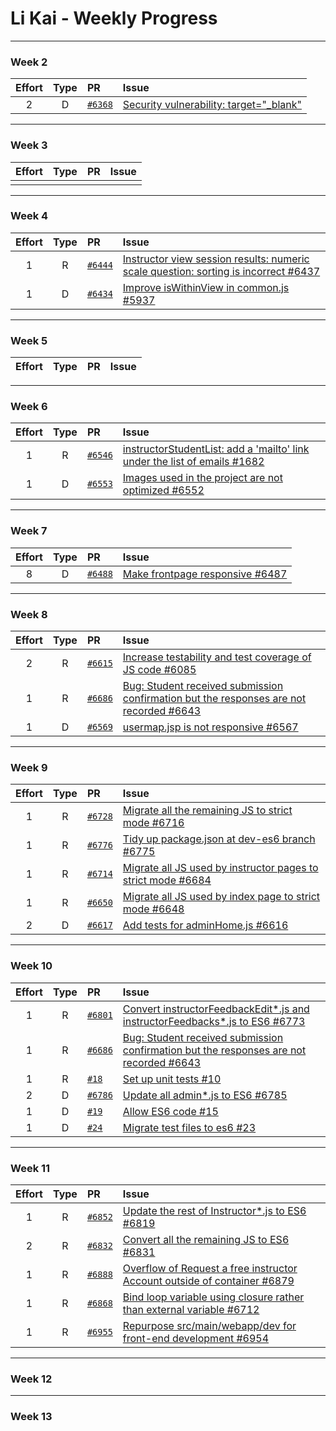 # Li Kai - Weekly Progress

---

### Week 2

Effort| Type | PR | Issue
:----:|:----:|:-----------|:------
2 | D | [`#6368`](https://github.com/TEAMMATES/teammates/pull/6368) | [Security vulnerability: target="_blank"](https://github.com/TEAMMATES/teammates/issues/6367)

---
### Week 3

Effort| Type | PR | Issue
:----:|:----:|:-----------|:------
 |  |  |

---
### Week 4

Effort| Type | PR | Issue
:----:|:----:|:-----------|:------
1 | R | [`#6444`](https://github.com/TEAMMATES/teammates/pull/6444) | [Instructor view session results: numeric scale question: sorting is incorrect #6437](https://github.com/TEAMMATES/teammates/issues/6437)
1 | D | [`#6434`](https://github.com/TEAMMATES/teammates/pull/6434) | [Improve isWithinView in common.js #5937](https://github.com/TEAMMATES/teammates/issues/5937)

---
### Week 5

Effort| Type | PR | Issue
:----:|:----:|:-----------|:------

---
### Week 6

Effort| Type | PR | Issue
:----:|:----:|:-----------|:------
1 | R | [`#6546`](https://github.com/TEAMMATES/teammates/pull/6546) | [instructorStudentList: add a 'mailto' link under the list of emails #1682](https://github.com/TEAMMATES/teammates/issues/1682)
1 | D | [`#6553`](https://github.com/TEAMMATES/teammates/pull/6553) | [Images used in the project are not optimized #6552](https://github.com/TEAMMATES/teammates/issues/6552)

---
### Week 7

Effort| Type | PR | Issue
:----:|:----:|:-----------|:------
8 | D | [`#6488`](https://github.com/TEAMMATES/teammates/pull/6488) | [Make frontpage responsive #6487](https://github.com/TEAMMATES/teammates/issues/6487)

---
### Week 8

Effort| Type | PR | Issue
:----:|:----:|:-----------|:------
2 | R | [`#6615`](https://github.com/TEAMMATES/teammates/pull/6615) | [Increase testability and test coverage of JS code #6085](https://github.com/TEAMMATES/teammates/issues/6085)
1 | R | [`#6686`](https://github.com/TEAMMATES/teammates/pull/6686) | [Bug: Student received submission confirmation but the responses are not recorded #6643](https://github.com/TEAMMATES/teammates/issues/6643)
1 | D | [`#6569`](https://github.com/TEAMMATES/teammates/pull/6569) | [usermap.jsp is not responsive #6567](https://github.com/TEAMMATES/teammates/issues/6567)

---
### Week 9

Effort| Type | PR | Issue
:----:|:----:|:-----------|:------
1 | R | [`#6728`](https://github.com/TEAMMATES/teammates/pull/6728) | [Migrate all the remaining JS to strict mode #6716](https://github.com/TEAMMATES/teammates/issues/6716)
1 | R | [`#6776`](https://github.com/TEAMMATES/teammates/pull/6776) | [Tidy up package.json at dev-es6 branch #6775](https://github.com/TEAMMATES/teammates/issues/6775)
1 | R | [`#6714`](https://github.com/TEAMMATES/teammates/pull/6714) | [Migrate all JS used by instructor pages to strict mode #6684](https://github.com/TEAMMATES/teammates/issues/6684)
1 | R | [`#6650`](https://github.com/TEAMMATES/teammates/pull/6650) | [Migrate all JS used by index page to strict mode #6648](https://github.com/TEAMMATES/teammates/issues/6648)
2 | D | [`#6617`](https://github.com/TEAMMATES/teammates/pull/6617) | [Add tests for adminHome.js #6616](https://github.com/TEAMMATES/teammates/issues/6616)

---
### Week 10

Effort| Type | PR | Issue
:----:|:----:|:-----------|:------
1 | R | [`#6801`](https://github.com/TEAMMATES/teammates/pull/6801) | [Convert instructorFeedbackEdit*.js and instructorFeedbacks*.js to ES6 #6773](https://github.com/TEAMMATES/teammates/issues/6773)
1 | R | [`#6686`](https://github.com/TEAMMATES/teammates/pull/6686) | [Bug: Student received submission confirmation but the responses are not recorded #6643](https://github.com/TEAMMATES/teammates/issues/6643)
1 | R | [`#18`](https://github.com/samsontmr/oss-bot-js/pull/18) | [Set up unit tests #10](https://github.com/samsontmr/oss-bot-js/issues/10)
2 | D | [`#6786`](https://github.com/TEAMMATES/teammates/pull/6786) | [Update all admin*.js to ES6 #6785](https://github.com/TEAMMATES/teammates/issues/6785)
1 | D | [`#19`](https://github.com/samsontmr/oss-bot-js/pull/19) | [Allow ES6 code #15](https://github.com/samsontmr/oss-bot-js/issues/15)
1 | D | [`#24`](https://github.com/samsontmr/oss-bot-js/pull/24) | [Migrate test files to es6 #23](https://github.com/samsontmr/oss-bot-js/issues/23)

---
### Week 11

Effort| Type | PR | Issue
:----:|:----:|:-----------|:------
1 | R | [`#6852`](https://github.com/TEAMMATES/teammates/pull/6852) | [Update the rest of Instructor*.js to ES6 #6819](https://github.com/TEAMMATES/teammates/issues/6819)
2 | R | [`#6832`](https://github.com/TEAMMATES/teammates/pull/6832) | [Convert all the remaining JS to ES6 #6831](https://github.com/TEAMMATES/teammates/issues/6831)
1 | R | [`#6888`](https://github.com/TEAMMATES/teammates/pull/6888) | [Overflow of Request a free instructor Account outside of container #6879](https://github.com/TEAMMATES/teammates/issues/6879)
1 | R | [`#6868`](https://github.com/TEAMMATES/teammates/pull/6868) | [Bind loop variable using closure rather than external variable #6712](https://github.com/TEAMMATES/teammates/issues/6712)
1 | R | [`#6955`](https://github.com/TEAMMATES/teammates/pull/6955) | [Repurpose src/main/webapp/dev for front-end development #6954](https://github.com/TEAMMATES/teammates/issues/6954)

---
### Week 12

---
### Week 13

